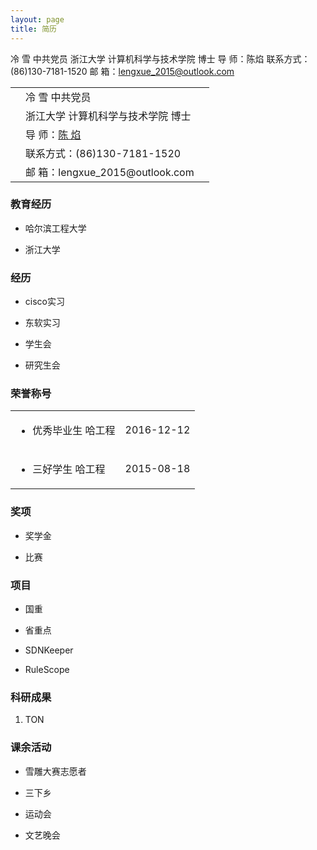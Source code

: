 ```yaml
---
layout: page
title: 简历 
---
```

 冷  雪    中共党员
 浙江大学 计算机科学与技术学院 博士
 导  师：陈焰
 联系方式：(86)130-7181-1520
 邮   箱：lengxue_2015@outlook.com
 <table>
 	<tr>
 		<td align="left" rowspan="5">    </td>
 		<td align="left">冷  雪    中共党员</td>
 		<td align="left" rowspan="5">    </td>
 	</tr>
 	<tr>
 		<td align="left">浙江大学   计算机科学与技术学院   博士</td>
 	</tr>
 	<tr>
 		<td align="left">导  师：<a href="http://www.cs.northwestern.edu/~ychen/">陈  焰</a></td>
 	</tr>
 	<tr>
 		<td align="left">联系方式：(86)130-7181-1520</td>
 	</tr>
 	<tr>
 		<td align="left">邮   箱：lengxue_2015@outlook.com</td>
 	</tr>
 </table>

### 教育经历
 * 哈尔滨工程大学

 * 浙江大学

### 经历
 * cisco实习

 * 东软实习

 * 学生会

 * 研究生会

### 荣誉称号
  <table>
    <tr>
        <td align="left"><ul><li>优秀毕业生 哈工程</li></ul></td>
        <td align="right">2016-12-12</td>
    </tr>
    <tr>
        <td align="left"><ul><li>三好学生 哈工程</li></ul></td>
        <td align="right"><a href="http://www.lengxue.space/images/leng/resume/excellent_leader_zju.jpg"><i class='social fa fa-weibo'></i></a> 2015-08-18</td>
    </tr>
  </table>

### 奖项
 * 奖学金

 * 比赛

### 项目
 * 国重

 * 省重点

 * SDNKeeper

 * RuleScope
 
### 科研成果
  1. TON

### 课余活动
 * 雪雕大赛志愿者

 * 三下乡

 * 运动会

 * 文艺晚会
